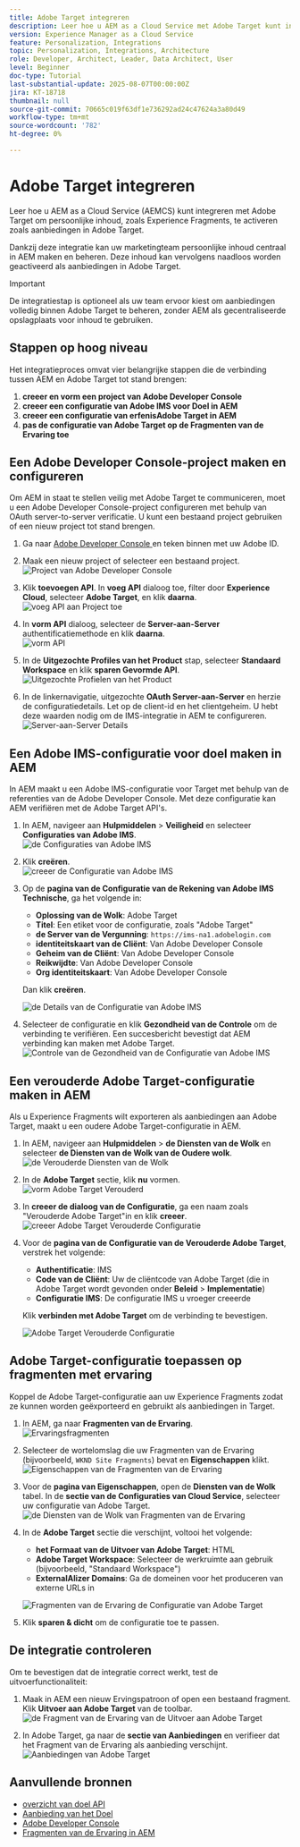 ```yaml
---
title: Adobe Target integreren
description: Leer hoe u AEM as a Cloud Service met Adobe Target kunt integreren om persoonlijke inhoud (Experience Fragments) als aanbiedingen te beheren en te activeren.
version: Experience Manager as a Cloud Service
feature: Personalization, Integrations
topic: Personalization, Integrations, Architecture
role: Developer, Architect, Leader, Data Architect, User
level: Beginner
doc-type: Tutorial
last-substantial-update: 2025-08-07T00:00:00Z
jira: KT-18718
thumbnail: null
source-git-commit: 70665c019f63df1e736292ad24c47624a3a80d49
workflow-type: tm+mt
source-wordcount: '782'
ht-degree: 0%

---
```



# Adobe Target integreren

Leer hoe u AEM as a Cloud Service (AEMCS) kunt integreren met Adobe Target om persoonlijke inhoud, zoals Experience Fragments, te activeren zoals aanbiedingen in Adobe Target.

Dankzij deze integratie kan uw marketingteam persoonlijke inhoud centraal in AEM maken en beheren. Deze inhoud kan vervolgens naadloos worden geactiveerd als aanbiedingen in Adobe Target.

>[!IMPORTANT]
>
>De integratiestap is optioneel als uw team ervoor kiest om aanbiedingen volledig binnen Adobe Target te beheren, zonder AEM als gecentraliseerde opslagplaats voor inhoud te gebruiken.

## Stappen op hoog niveau

Het integratieproces omvat vier belangrijke stappen die de verbinding tussen AEM en Adobe Target tot stand brengen:

1. **creeer en vorm een project van Adobe Developer Console**
2. **creeer een configuratie van Adobe IMS voor Doel in AEM**
3. **creeer een configuratie van erfenisAdobe Target in AEM**
4. **pas de configuratie van Adobe Target op de Fragmenten van de Ervaring toe**

## Een Adobe Developer Console-project maken en configureren

Om AEM in staat te stellen veilig met Adobe Target te communiceren, moet u een Adobe Developer Console-project configureren met behulp van OAuth server-to-server verificatie. U kunt een bestaand project gebruiken of een nieuw project tot stand brengen.

1. Ga naar [ Adobe Developer Console ](https://developer.adobe.com/console) en teken binnen met uw Adobe ID.

2. Maak een nieuw project of selecteer een bestaand project.\
   ![ Project van Adobe Developer Console ](../assets/setup/adc-project.png)

3. Klik **toevoegen API**. In **voeg API** dialoog toe, filter door **Experience Cloud**, selecteer **Adobe Target**, en klik **daarna**.\
   ![ voeg API aan Project toe ](../assets/setup/adc-add-api.png)

4. In **vorm API** dialoog, selecteer de **Server-aan-Server** authentificatiemethode en klik **daarna**.\
   ![ vorm API ](../assets/setup/adc-configure-api.png)

5. In de **Uitgezochte Profiles van het Product** stap, selecteer **Standaard Workspace** en klik **sparen Gevormde API**.\
   ![ Uitgezochte Profielen van het Product ](../assets/setup/adc-select-product-profiles.png)

6. In de linkernavigatie, uitgezochte **OAuth Server-aan-Server** en herzie de configuratiedetails. Let op de client-id en het clientgeheim. U hebt deze waarden nodig om de IMS-integratie in AEM te configureren.
   ![ Server-aan-Server Details ](../assets/setup/adc-oauth-server-to-server.png)

## Een Adobe IMS-configuratie voor doel maken in AEM

In AEM maakt u een Adobe IMS-configuratie voor Target met behulp van de referenties van de Adobe Developer Console. Met deze configuratie kan AEM verifiëren met de Adobe Target API&#39;s.

1. In AEM, navigeer aan **Hulpmiddelen** > **Veiligheid** en selecteer **Configuraties van Adobe IMS**.\
   ![ de Configuraties van Adobe IMS ](../assets/setup/aem-ims-configurations.png)

2. Klik **creëren**.\
   ![ creeer de Configuratie van Adobe IMS ](../assets/setup/aem-create-ims-configuration.png)

3. Op de **pagina van de Configuratie van de Rekening van Adobe IMS Technische**, ga het volgende in:
   - **Oplossing van de Wolk**: Adobe Target
   - **Titel**: Een etiket voor de configuratie, zoals &quot;Adobe Target&quot;
   - **de Server van de Vergunning**: `https://ims-na1.adobelogin.com`
   - **identiteitskaart van de Cliënt**: Van Adobe Developer Console
   - **Geheim van de Cliënt**: Van Adobe Developer Console
   - **Reikwijdte**: Van Adobe Developer Console
   - **Org identiteitskaart**: Van Adobe Developer Console

   Dan klik **creëren**.

   ![ de Details van de Configuratie van Adobe IMS ](../assets/setup/aem-ims-configuration-details.png)

4. Selecteer de configuratie en klik **Gezondheid van de Controle** om de verbinding te verifiëren. Een succesbericht bevestigt dat AEM verbinding kan maken met Adobe Target.\
   ![ Controle van de Gezondheid van de Configuratie van Adobe IMS ](../assets/setup/aem-ims-configuration-health-check.png)

## Een verouderde Adobe Target-configuratie maken in AEM

Als u Experience Fragments wilt exporteren als aanbiedingen aan Adobe Target, maakt u een oudere Adobe Target-configuratie in AEM.

1. In AEM, navigeer aan **Hulpmiddelen** > **de Diensten van de Wolk** en selecteer **de Diensten van de Wolk van de Oudere wolk**.\
   ![ de Verouderde Diensten van de Wolk ](../assets/setup/aem-legacy-cloud-services.png)

2. In de **Adobe Target** sectie, klik **nu** vormen.\
   ![ vorm Adobe Target Verouderd ](../assets/setup/aem-configure-adobe-target-legacy.png)

3. In **creeer de dialoog van de Configuratie**, ga een naam zoals &quot;Verouderde Adobe Target&quot;in en klik **creeer**.\
   ![ creeer Adobe Target Verouderde Configuratie ](../assets/setup/aem-create-adobe-target-legacy-configuration.png)

4. Voor de **pagina van de Configuratie van de Verouderde Adobe Target**, verstrek het volgende:
   - **Authentificatie**: IMS
   - **Code van de Cliënt**: Uw de cliëntcode van Adobe Target (die in Adobe Target wordt gevonden onder **Beleid** > **Implementatie**)
   - **Configuratie IMS**: De configuratie IMS u vroeger creeerde

   Klik **verbinden met Adobe Target** om de verbinding te bevestigen.

   ![ Adobe Target Verouderde Configuratie ](../assets/setup/aem-target-legacy-configuration.png)

## Adobe Target-configuratie toepassen op fragmenten met ervaring

Koppel de Adobe Target-configuratie aan uw Experience Fragments zodat ze kunnen worden geëxporteerd en gebruikt als aanbiedingen in Target.

1. In AEM, ga naar **Fragmenten van de Ervaring**.\
   ![Ervaringsfragmenten](../assets/setup/aem-experience-fragments.png)

2. Selecteer de wortelomslag die uw Fragmenten van de Ervaring (bijvoorbeeld, `WKND Site Fragments`) bevat en **Eigenschappen** klikt.\
   ![ Eigenschappen van de Fragmenten van de Ervaring ](../assets/setup/aem-experience-fragments-properties.png)

3. Voor de **pagina van Eigenschappen**, open de **Diensten van de Wolk** tabel. In de **sectie van de Configuraties van Cloud Service**, selecteer uw configuratie van Adobe Target.\
   ![ de Diensten van de Wolk van Fragmenten van de Ervaring](../assets/setup/aem-experience-fragments-cloud-services.png)

4. In de **Adobe Target** sectie die verschijnt, voltooi het volgende:
   - **het Formaat van de Uitvoer van Adobe Target**: HTML
   - **Adobe Target Workspace**: Selecteer de werkruimte aan gebruik (bijvoorbeeld, &quot;Standaard Workspace&quot;)
   - **ExternalAlizer Domains**: Ga de domeinen voor het produceren van externe URLs in

   ![ Fragmenten van de Ervaring de Configuratie van Adobe Target ](../assets/setup/aem-experience-fragments-adobe-target-configuration.png)

5. Klik **sparen &amp; dicht** om de configuratie toe te passen.

## De integratie controleren

Om te bevestigen dat de integratie correct werkt, test de uitvoerfunctionaliteit:

1. Maak in AEM een nieuw Ervingspatroon of open een bestaand fragment. Klik **Uitvoer aan Adobe Target** van de toolbar.\
   ![ de Fragment van de Ervaring van de Uitvoer aan Adobe Target ](../assets/setup/aem-export-experience-fragment-to-adobe-target.png)

2. In Adobe Target, ga naar de **sectie van Aanbiedingen** en verifieer dat het Fragment van de Ervaring als aanbieding verschijnt.\
   ![ Aanbiedingen van Adobe Target ](../assets/setup/adobe-target-xf-as-offer.png)

## Aanvullende bronnen

- [ overzicht van doel API ](https://experienceleague.adobe.com/en/docs/target-dev/developer/api/target-api-overview)
- [ Aanbieding van het Doel ](https://experienceleague.adobe.com/en/docs/target/using/experiences/offers/manage-content)
- [ Adobe Developer Console ](https://developer.adobe.com/developer-console/docs/guides/)
- [ Fragmenten van de Ervaring in AEM ](https://experienceleague.adobe.com/en/docs/experience-manager-learn/sites/experience-fragments/experience-fragments-feature-video-use)